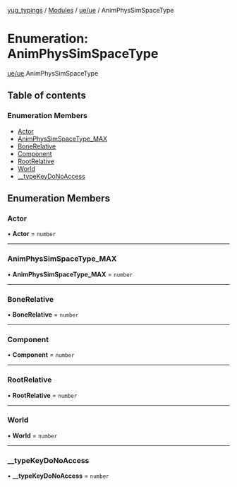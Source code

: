 [yug_typings](../README.md) / [Modules](../modules.md) / [ue/ue](../modules/ue_ue.md) / AnimPhysSimSpaceType

# Enumeration: AnimPhysSimSpaceType

[ue/ue](../modules/ue_ue.md).AnimPhysSimSpaceType

## Table of contents

### Enumeration Members

- [Actor](ue_ue.AnimPhysSimSpaceType.md#actor)
- [AnimPhysSimSpaceType\_MAX](ue_ue.AnimPhysSimSpaceType.md#animphyssimspacetype_max)
- [BoneRelative](ue_ue.AnimPhysSimSpaceType.md#bonerelative)
- [Component](ue_ue.AnimPhysSimSpaceType.md#component)
- [RootRelative](ue_ue.AnimPhysSimSpaceType.md#rootrelative)
- [World](ue_ue.AnimPhysSimSpaceType.md#world)
- [\_\_typeKeyDoNoAccess](ue_ue.AnimPhysSimSpaceType.md#__typekeydonoaccess)

## Enumeration Members

### Actor

• **Actor** = `number`

___

### AnimPhysSimSpaceType\_MAX

• **AnimPhysSimSpaceType\_MAX** = `number`

___

### BoneRelative

• **BoneRelative** = `number`

___

### Component

• **Component** = `number`

___

### RootRelative

• **RootRelative** = `number`

___

### World

• **World** = `number`

___

### \_\_typeKeyDoNoAccess

• **\_\_typeKeyDoNoAccess** = `number`
